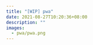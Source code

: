 ```yaml
---
title: "[WIP] pwa"
date: 2021-08-27T10:20:36+08:00
description: ""
images:
  - pwa/pwa.png
---
```

